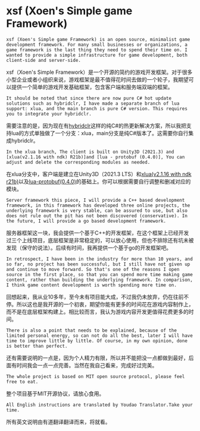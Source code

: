 # xsf (Xoen's Simple game Framework)
`xsf (Xoen's Simple game Framework) is an open source, minimalist game development framework. For many small businesses or organizations, a game framework is the last thing they need to spend their time on. I wanted to provide a simple infrastructure for game development, both client-side and server-side.`

xsf（Xoen's Simple Framework）是一个开源的简约的游戏开发框架。对于很多小型企业或者小组织来说，游戏框架是最不值得花时间去做的一个轮子，我期望可以提供一个简单的游戏开发基础框架，包含客户端和服务端双端的框架。


`It should be noted that since there are now pure C# hot update solutions such as hybridclr, I have made a separate branch of lua support: xlua, and the main branch is pure C# version. This requires you to integrate your hybridclr.`

需要注意的是，因为现在有[hybridclr](https://github.com/focus-creative-games/hybridclr)这样的纯C#的热更新解决方案，所以我把支持lua的方式单独做了一个分支：xlua，main分支是纯C#版本了。这需要你自行集成hybridclr。

`In the xlua branch, The client is built on Unity3D (2021.3) and [xlua(v2.1.16 with ndk) R21b)]and [lua - protobuf (0.4.0)], You can adjust and delete the corresponding modules as needed.`

在xlua分支中，客户端是建立在Unity3D（2021.3 LTS）和[xlua(v2.1.16 with ndk r21b)](https://github.com/Tencent/xLua)以及[lua-protobuf(0.4.0)](https://github.com/starwing/lua-protobuf)的基础上。你可以根据需要自行调整和删减对应的模块。

`Server framework this piece, I will provide a C++ based development framework, in this framework has developed three online projects, the underlying framework is very stable, can be assured to use, but also does not rule out the pit has not been discovered (conservative). In the future, I will provide a go based development framework.`

服务器框架这一块，我会提供一个基于C++的开发框架，在这个框架上已经开发过三个上线项目，底层框架是非常稳定的，可以放心使用，但也不排除还有坑未被发现（保守的说法）。后续有时间，我再提供一个基于go的开发框架吧。

`In retrospect, I have been in the industry for more than 10 years, and so far, no project has been successful, but I still have not given up and continue to move forward. So that's one of the reasons I open source in the first place, so that you can spend more time making game content, rather than building the underlying framework. In comparison, I think game content development is worth spending more time on.`

回想起来，我从业10多年，至今未有项目能大成，不过我仍未放弃，仍在往前不停。所以这也是我开源的一个初衷，期望你能有更多的时间花在游戏内容制作上，而不是在底层框架构建上。相比较而言，我认为游戏内容开发更值得花费更多的时间。


`There is also a point that needs to be explained, because of the limited personal energy, so can not do all the best, later I will have time to improve little by little. Of course, in my own opinion, done is better than perfect.`

还有需要说明的一点是，因为个人精力有限，所以并不能把没一点都做到最好，后面有时间我会一点一点完善。当然在我自己看来，完成好过完美。


`The whole project is based on MIT open source protocol, please feel free to eat.`

整个项目基于MIT开源协议，请放心食用。

`All English instructions are translated by Youdao Translator.Take your time.`

所有英文说明由有道翻译翻译而来，将就看。
